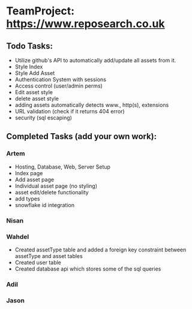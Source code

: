 # TeamProject: https://www.reposearch.co.uk

## Todo Tasks:
- Utilize github's API to automatically add/update all assets from it.
- Style Index
- Style Add Asset
- Authentication System with sessions
- Access control (user/admin perms)
- Edit asset style 
- delete asset style
- adding assets automatically detects www., http(s), extensions
- URL validation (check if it returns 404 error)
- security (sql escaping)

## Completed Tasks (add your own work):
### Artem
- Hosting, Database, Web, Server Setup
- Index page
- Add asset page
- Individual asset page (no styling)
- asset edit/delete functionality
- add types
- snowflake id integration 

###  Nisan

### Wahdel
- Created assetType table and added a foreign key constraint between assetType and asset tables
- Created user table
- Created database api which stores some of the sql queries   
 
### Adil

### Jason
